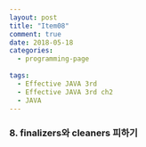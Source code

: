 ```yaml
---
layout: post
title: "Item08"
comment: true
date: 2018-05-18
categories:
  - programming-page
  
tags:
  - Effective JAVA 3rd
  - Effective JAVA 3rd ch2
  - JAVA
---
```


### 8. finalizers와 cleaners 피하기 

